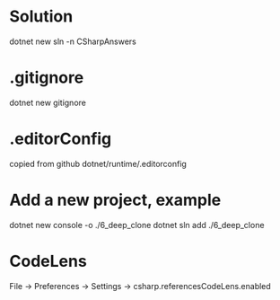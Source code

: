 # Solution
dotnet new sln -n CSharpAnswers  

# .gitignore
dotnet new gitignore

# .editorConfig
copied from github dotnet/runtime/.editorconfig

# Add a new project, example
dotnet new console -o ./6_deep_clone
dotnet sln add ./6_deep_clone

# CodeLens
File -> Preferences -> Settings -> csharp.referencesCodeLens.enabled